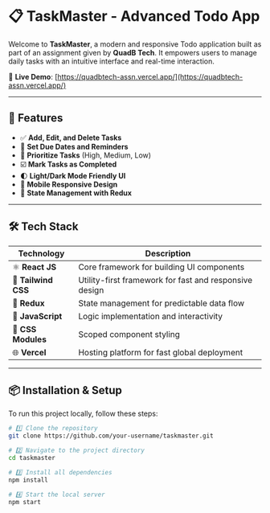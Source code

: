 # 📋 TaskMaster - Advanced Todo App

Welcome to **TaskMaster**, a modern and responsive Todo application built as part of an assignment given by **QuadB Tech**. It empowers users to manage daily tasks with an intuitive interface and real-time interaction.

🔗 **Live Demo**: [https://quadbtech-assn.vercel.app/](https://quadbtech-assn.vercel.app/)

---

## 🚀 Features

- ✅ **Add, Edit, and Delete Tasks**  
- 📅 **Set Due Dates and Reminders**  
- 🔼 **Prioritize Tasks** (High, Medium, Low)  
- ☑️ **Mark Tasks as Completed**  
- 🌓 **Light/Dark Mode Friendly UI**  
- 📱 **Mobile Responsive Design**  
- 🔁 **State Management with Redux**  

---

## 🛠️ Tech Stack

| Technology       | Description                                      |
|------------------|--------------------------------------------------|
| ⚛️ **React JS**     | Core framework for building UI components        |
| 💅 **Tailwind CSS** | Utility-first framework for fast and responsive design |
| 🧠 **Redux**        | State management for predictable data flow       |
| 🧾 **JavaScript**    | Logic implementation and interactivity           |
| 🎨 **CSS Modules**  | Scoped component styling                        |
| 🌐 **Vercel**       | Hosting platform for fast global deployment     |

---

## 📦 Installation & Setup

To run this project locally, follow these steps:

```bash
# 1️⃣ Clone the repository
git clone https://github.com/your-username/taskmaster.git

# 2️⃣ Navigate to the project directory
cd taskmaster

# 3️⃣ Install all dependencies
npm install

# 4️⃣ Start the local server
npm start
